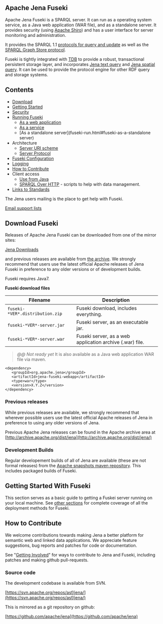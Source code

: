 ## Apache Jena Fuseki

Apache Jena Fuseki is a SPARQL server.  It can run as a operating system service,
as a Java web application (WAR file), and as a standalone server.  It provides security
(using [Apache Shiro](https://shiro.apache.org/)) and has a user interface for server
monitoring and administration.

It provides the SPARQL 1.1 
[protocols for query and update](http://www.w3.org/TR/sparql11-protocol/)
as well as the [SPARQL Graph Store protocol](http://www.w3.org/TR/sparql11-http-rdf-update/).

Fuseki is tightly integrated with [TDB](..tdb/index.html) to provide a robust,
transactional persistent storage layer, and incorporates [Jena text query](../query/text-query.html)
and [Jena spatial query](query/spatial-query.html).  It can be used to provide the protocol engine
for other RDF query and storage systems.

## Contents

- [Download](#download-fuseki)
- [Getting Started](#getting-started-with-fuseki)
- [Security](fuseki-security.html)
- [Running Fuseki](fuseki-run.html)
  - [As a web application](fuseki-run.html#fuseki-as-a-web-application)
  - [As a service](fuseki-run.html#fuseki-as-a-service)
  - [As a standalone server](fuseki-run.html#fuseki-as-a-standalone server)
- Architecture
  - [Server URI scheme](fuseki-data-services.html)
  - [Server Protocol](fuseki-server-protocol.html)
- [Fuseki Configuration](fuseki-configuration.html)
- [Logging](fuseki-logging.html)
- [How to Contribute](#how-to-contribute)
- Client access
  - [Use from Java](#sparql-java-clients)
  - [SPARQL Over HTTP](soh.html) - scripts to help with data management.
- [Links to Standards](rdf-sparql-standards.html)

The Jena users mailing is the place to get help with Fuseki.  

[Email support lists](/help_and_support/#email-support-lists)

## Download Fuseki

Releases of Apache Jena Fuseki can be downloaded from one of the mirror sites:

[Jena Downloads](/download)

and previous releases are available from [the archive](http://archive.apache.org/dist/jena/).
We strongly recommend that users use the latest official Apache releases of Jena Fuseki in
preference to any older versions or of development builds.

Fuseki requires Java7.

**Fuseki download files**

Filename | Description
--------- | -----------
`fuseki-*VER*.distribution.zip` | Fuseki download, includes everything.
`fuseki-*VER*-server.jar`  | Fuseki server, as an executable jar.
`fuseki-*VER*-server.war`  | Fuseki server, as a web application archive (.war) file.

> _@@ Not ready yet_
It is also available as a Java web application WAR file via maven.

    <dependency>
       <groupId>org.apache.jena</groupId>
       <artifactId>jena-fuseki-webapp</artifactId>
       <type>war</type>
       <version>X.Y.Z</version>
    </dependency>

### Previous releases

While previous releases are available, we strongly recommend that wherever
possible users use the latest official Apache releases of Jena in
preference to using any older versions of Jena.

Previous Apache Jena releases can be found in the Apache archive area
at [http://archive.apache.org/dist/jena](http://archive.apache.org/dist/jena/)

### Development Builds

Regular developement builds of all of Jena are available (these are not formal releases)
from the [Apache snapshots maven repository](https://repository.apache.org/snapshots/org/apache/jena).
This includes packaged builds of Fuseki.

## Getting Started With Fuseki

This section serves as a basic guide to getting a Fuskei server running on your local machine.
See [other sections](fuseki-run.html) for complete coverage of all the deployment methods for Fuseki.

## How to Contribute

We welcome contributions towards making Jena a better platform for semantic web and linked data applications.
We appreciate feature suggestions, bug reports and patches for code or documentation.

See "[Getting Involved](/getting_involved/index.html)" for ways to contribute to Jena and Fuseki, 
including patches and making github pull-requests.

### Source code

The development codebase is available from SVN.

[https://svn.apache.org/repos/asf/jena/](https://svn.apache.org/repos/asf/jena/)

This is mirrored as a git repository on github:

[https://github.com/apache/jena](https://github.com/apache/jena)


